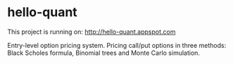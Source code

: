 # hello-quant
This project is running on: http://hello-quant.appspot.com

Entry-level option pricing system. Pricing call/put options in three methods: Black Scholes formula, Binomial trees and Monte Carlo simulation.
